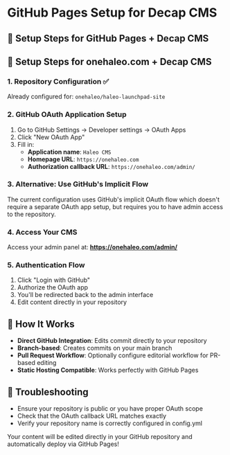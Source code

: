 # GitHub Pages Setup for Decap CMS

## 🚀 Setup Steps for GitHub Pages + Decap CMS

## 🚀 Setup Steps for onehaleo.com + Decap CMS

### 1. Repository Configuration ✅
Already configured for: `onehaleo/haleo-launchpad-site`

### 2. GitHub OAuth Application Setup
1. Go to GitHub Settings → Developer settings → OAuth Apps
2. Click "New OAuth App"
3. Fill in:
   - **Application name**: `Haleo CMS`
   - **Homepage URL**: `https://onehaleo.com`
   - **Authorization callback URL**: `https://onehaleo.com/admin/`

### 3. Alternative: Use GitHub's Implicit Flow
The current configuration uses GitHub's implicit OAuth flow which doesn't require a separate OAuth app setup, but requires you to have admin access to the repository.

### 4. Access Your CMS
Access your admin panel at:
**https://onehaleo.com/admin/**

### 5. Authentication Flow
1. Click "Login with GitHub" 
2. Authorize the OAuth app
3. You'll be redirected back to the admin interface
4. Edit content directly in your repository

## 📝 How It Works
- **Direct GitHub Integration**: Edits commit directly to your repository
- **Branch-based**: Creates commits on your main branch
- **Pull Request Workflow**: Optionally configure editorial workflow for PR-based editing
- **Static Hosting Compatible**: Works perfectly with GitHub Pages

## 🔧 Troubleshooting
- Ensure your repository is public or you have proper OAuth scope
- Check that the OAuth callback URL matches exactly
- Verify your repository name is correctly configured in config.yml

Your content will be edited directly in your GitHub repository and automatically deploy via GitHub Pages!